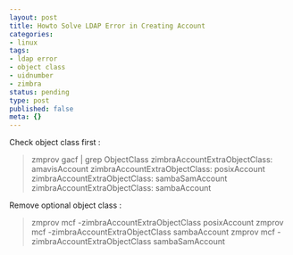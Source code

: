 ```yaml
---
layout: post
title: Howto Solve LDAP Error in Creating Account
categories:
- linux
tags:
- ldap error
- object class
- uidnumber
- zimbra
status: pending
type: post
published: false
meta: {}
---
```

Check object class first :

> zmprov gacf | grep ObjectClass zimbraAccountExtraObjectClass: amavisAccount zimbraAccountExtraObjectClass: posixAccount zimbraAccountExtraObjectClass: sambaSamAccount zimbraAccountExtraObjectClass: sambaAccount

Remove optional object class :

> zmprov mcf -zimbraAccountExtraObjectClass posixAccount zmprov mcf -zimbraAccountExtraObjectClass sambaAccount zmprov mcf -zimbraAccountExtraObjectClass sambaSamAccount

